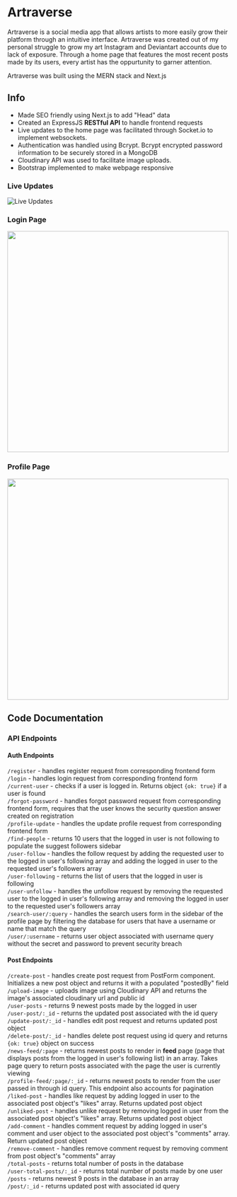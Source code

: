 # Artraverse
Artraverse is a social media app that allows artists to more easily grow their platform through an intuitive interface. Artraverse was created out of my personal struggle to grow my art Instagram and Deviantart accounts due to lack of exposure. Through a home page that features the most recent posts made by its users, every artist has the oppurtunity to garner attention.

Artraverse was built using the MERN stack and Next.js
## Info
* Made SEO friendly using Next.js to add "Head" data 
* Created an ExpressJS __RESTful API__ to handle frontend requests
* Live updates to the home page was facilitated through Socket.io to implement websockets.
* Authentication was handled using Bcrypt. Bcrypt encrypted password information to be securely stored in a MongoDB 
* Cloudinary API was used to facilitate image uploads.
* Bootstrap implemented to make webpage responsive

### Live Updates 

![Live Updates](https://github.com/Nick-Cho/social-network-app/blob/master/artraverse.gif) 

### Login Page
<img src="https://github.com/Nick-Cho/social-network-app/blob/master/login.png" width="500">

### Profile Page
<img src="https://github.com/Nick-Cho/social-network-app/blob/master/profile.png" width="500">

## Code Documentation
### API Endpoints
#### Auth Endpoints
`/register` - handles register request from corresponding frontend form\
`/login` - handles login request from corresponding frontend form\
`/current-user` - checks if a user is logged in. Returns object `{ok: true}` if a user is found\
`/forgot-password` - handles forgot password request from corresponding frontend form, requires that the user knows the security question answer created on registration\
`/profile-update` - handles the update profile request from corresponding frontend form\
`/find-people` - returns 10 users that the logged in user is not following to populate the suggest followers sidebar\
`/user-follow` - handles the follow request by adding the requested user to the logged in user's following array and adding the logged in user to the requested user's followers array\
`/user-following` - returns the list of users that the logged in user is following\
`/user-unfollow` - handles the unfollow request by removing the requested user to the logged in user's following array and removing the logged in user to the requested user's followers array\
`/search-user/:query` - handles the search users form in the sidebar of the profile page by filtering the database for users that have a username or name that match the query\
`/user/:username` - returns user object associated with username query without the secret and password to prevent security breach

#### Post Endpoints
`/create-post` - handles create post request from PostForm component. Initializes a new post object and returns it with a populated "postedBy" field\
`/upload-image` - uploads image using Cloudinary API and returns the image's associated cloudinary url and public id\
`/user-posts` - returns 9 newest posts made by the logged in user\
`/user-post/:_id` - returns the updated post associated with the id query\
`/update-post/:_id` - handles edit post request and returns updated post object\
`/delete-post/:_id` - handles delete post request using id query and returns `{ok: true}` object on success\
`/news-feed/:page` - returns newest posts to render in __feed__ page (page that displays posts from the logged in user's following list) in an array. Takes page query to return posts associated with the page the user is currently viewing\
`/profile-feed/:page/:_id` - returns newest posts to render from the user passed in through id query. This endpoint also accounts for pagination\
`/liked-post` - handles like request by adding logged in user to the associated post object's "likes" array. Returns updated post object\
`/unliked-post` - handles unlike request by removing logged in user from the associated post object's "likes" array. Returns updated post object\
`/add-comment` - handles comment request by adding logged in user's comment and user object to the associated post object's "comments" array. Return updated post object\
`/remove-comment` - handles remove comment request by removing comment from post object's "comments" array\
`/total-posts` - returns total number of posts in the database\
`/user-total-posts/:_id` - returns total number of posts made by one user\
`/posts` - returns newest 9 posts in the database in an array\
`/post/:_id` - returns updated post with associated id query 


